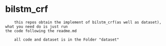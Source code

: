 # bilstm_crf
        this repos obtain the implement of bilstm_crf(as well as dataset), what you need do is just run
    the code following the readme.md 

        all code and dataset is in the Folder "dataset"

